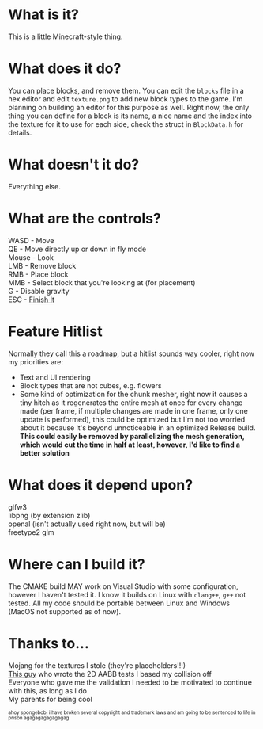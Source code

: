 # What is it?

This is a little Minecraft-style thing.

# What does it do?

You can place blocks, and remove them. You can edit the `blocks` file in a hex editor and edit `texture.png` to add new block types to the game. I'm planning on building an editor for this purpose as well. Right now, the only thing you can define for a block is its name, a nice name and the index into the texture for it to use for each side, check the struct in `BlockData.h` for details.

# What doesn't it do?

Everything else.

# What are the controls?

WASD - Move  
QE - Move directly up or down in fly mode  
Mouse - Look  
LMB - Remove block  
RMB - Place block  
MMB - Select block that you're looking at (for placement)  
G - Disable gravity  
ESC - [Finish It](https://f4.bcbits.com/img/a2856518997_16.jpg)

# Feature Hitlist

Normally they call this a roadmap, but a hitlist sounds way cooler, right now my priorities are:

* Text and UI rendering
* Block types that are not cubes, e.g. flowers
* Some kind of optimization for the chunk mesher, right now it causes a tiny hitch as it regenerates the entire mesh at once for every change made (per frame, if multiple changes are made in one frame, only one update is performed), this could be optimized but I'm not too worried about it because it's beyond unnoticeable in an optimized Release build. **This could easily be removed by parallelizing the mesh generation, which would cut the time in half at least, however, I'd like to find a better solution**

# What does it depend upon?

glfw3  
libpng (by extension zlib)  
openal (isn't actually used right now, but will be)  
freetype2
glm

# Where can I build it?

The CMAKE build MAY work on Visual Studio with some configuration, however I haven't tested it. I know it builds on Linux with `clang++`, `g++` not tested. All my code should be portable between Linux and Windows (MacOS not supported as of now).

# Thanks to...

Mojang for the textures I stole (they're placeholders!!!)  
[This guy](http://noonat.github.io/intersect/) who wrote the 2D AABB tests I based my collision off  
Everyone who gave me the validation I needed to be motivated to continue with this, as long as I do  
My parents for being cool

<sup><sup>ahoy spongebob, i have broken several copyright and trademark laws and am going to be sentenced to life in prison agagagagagagagag</sup></sup>
